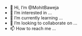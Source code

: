 - 👋 Hi, I’m @MohitBaweja
- 👀 I’m interested in ...
- 🌱 I’m currently learning ...
- 💞️ I’m looking to collaborate on ...
- 📫 How to reach me ...

<!---
MohitBaweja/MohitBaweja is a ✨ special ✨ repository because its `README.md` (this file) appears on your GitHub profile.
You can click the Preview link to take a look at your changes.
--->
